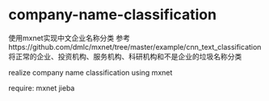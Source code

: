# company-name-classification
使用mxnet实现中文企业名称分类
参考https://github.com/dmlc/mxnet/tree/master/example/cnn_text_classification
将正常的企业、投资机构、服务机构、科研机构和不是企业的垃圾名称分类

realize company name classification using mxnet

require:
mxnet
jieba
